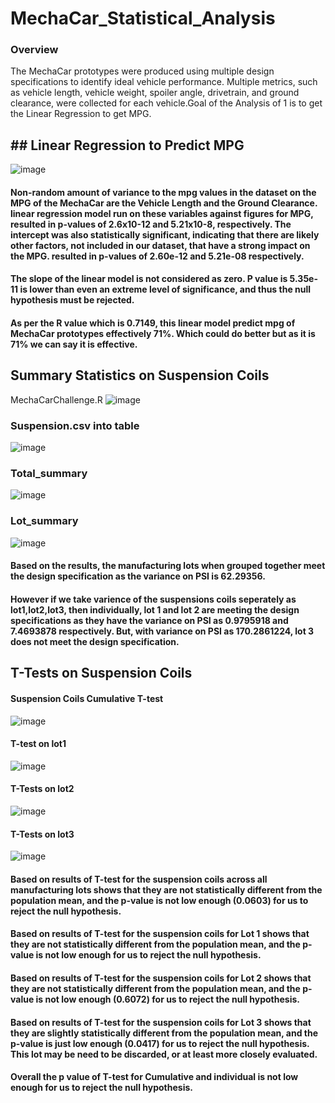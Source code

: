 
# MechaCar_Statistical_Analysis
### Overview

The MechaCar prototypes were produced using multiple design specifications to identify ideal vehicle performance. Multiple metrics, such as vehicle length, vehicle weight, spoiler angle, drivetrain, and ground clearance, were collected for each vehicle.Goal of the Analysis of 1 is to get the Linear Regression to get MPG.

## ## Linear Regression to Predict MPG


![image](https://user-images.githubusercontent.com/100485119/173167150-7ab001b8-5aee-4c3c-b7d4-f575d4787275.png)

#### Non-random amount of variance to the mpg values in the dataset on the MPG of the MechaCar are the Vehicle Length and the Ground Clearance.  linear regression model run on these variables against figures for MPG, resulted in p-values of 2.6x10-12 and 5.21x10-8, respectively. The intercept was also statistically significant, indicating that there are likely other factors, not included in our dataset, that have a strong impact on the MPG. resulted in p-values of 2.60e-12 and 5.21e-08 respectively.

#### The slope of the linear model is not considered as zero. P value is 5.35e-11 is lower than even an extreme level of significance, and thus the null hypothesis must be rejected. 

#### As per the R value which is 0.7149, this linear model predict mpg of MechaCar prototypes effectively 71%. Which could do better but as it is 71% we can say it is effective.

## Summary Statistics on Suspension Coils
MechaCarChallenge.R
![image](https://user-images.githubusercontent.com/100485119/173209266-50539a9c-4e75-497d-bd9d-56d2b6f67215.png)

### Suspension.csv into table
![image](https://user-images.githubusercontent.com/100485119/173209208-5a4ce0e3-fce1-4bd3-bc27-e1e0be953f47.png)
### Total_summary

![image](https://user-images.githubusercontent.com/100485119/173209098-0aa9e511-a3a4-4bc5-9586-926d6c07af93.png)
### Lot_summary

![image](https://user-images.githubusercontent.com/100485119/173209096-66a7c6be-ca65-47bc-9fe7-1ed3537e28e1.png)

#### Based on the results, the manufacturing lots when grouped together meet the design specification as the variance on PSI is 62.29356.
#### However if we take varience of the suspensions coils seperately as lot1,lot2,lot3, then individually, lot 1 and lot 2 are meeting the design specifications as they have the variance on PSI as 0.9795918 and 7.4693878 respectively. But, with variance on PSI as 170.2861224, lot 3 does not meet the design specification.

##  T-Tests on Suspension Coils
#### Suspension Coils Cumulative T-test
![image](https://user-images.githubusercontent.com/100485119/173209472-107f592d-0bf0-47a0-bd67-3d466095f4e4.png)
#### T-test on lot1
![image](https://user-images.githubusercontent.com/100485119/173209487-68c095da-8ebd-4f3d-939c-465b0d4520ca.png)
#### T-Tests on lot2
![image](https://user-images.githubusercontent.com/100485119/173209498-95c7c2c9-d8f7-46e1-a921-05257670f850.png)
#### T-Tests on lot3
![image](https://user-images.githubusercontent.com/100485119/173209502-6556efc3-16e0-4011-978d-f2e72917e90f.png)

#### Based on results of T-test for the suspension coils across all manufacturing lots shows that they are not statistically different from the population mean, and the p-value is not low enough (0.0603) for us to reject the null hypothesis.
#### Based on results of T-test for the suspension coils for Lot 1 shows that they are not statistically different from the population mean, and the p-value is not low enough for us to reject the null hypothesis.
#### Based on results of T-test for the suspension coils for Lot 2 shows that they are not statistically different from the population mean, and the p-value is not low enough (0.6072) for us to reject the null hypothesis.
#### Based on results of T-test for the suspension coils for Lot 3 shows that they are slightly statistically different from the population mean, and the p-value is just low enough (0.0417) for us to reject the null hypothesis. This lot may be need to be discarded, or at least more closely evaluated.

#### Overall the p value of T-test for Cumulative and individual is not low enough for us to reject the null hypothesis.





